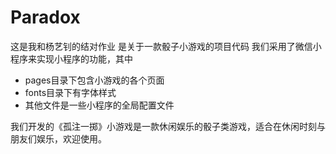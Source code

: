 # Paradox
这是我和杨艺钊的结对作业
是关于一款骰子小游戏的项目代码
我们采用了微信小程序来实现小程序的功能，其中
- pages目录下包含小游戏的各个页面
- fonts目录下有字体样式
- 其他文件是一些小程序的全局配置文件

我们开发的《孤注一掷》小游戏是一款休闲娱乐的骰子类游戏，适合在休闲时刻与朋友们娱乐，欢迎使用。
